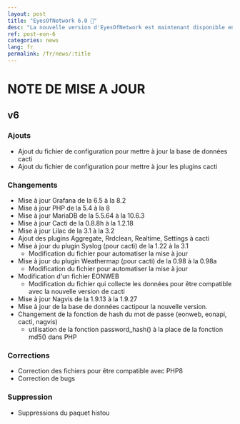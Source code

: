 ```yaml
---
layout: post
title: "EyesOfNetwork 6.0 🎉"
desc: "La nouvelle version d'EyesOfNetwork est maintenant disponible en téléchargement. Nous y retrouvons notamment le passage à PHP 8 ce qui implique la mise à jour des composants de notre application."
ref: post-eon-6
categories: news
lang: fr
permalink: /fr/news/:title
---
```


# NOTE DE MISE A JOUR

## v6

### Ajouts
* Ajout du fichier de configuration pour mettre à jour la base de données cacti
* Ajout du fichier de configuration pour mettre à jour les plugins cacti

### Changements
* Mise à jour Grafana de la 6.5 à la 8.2
* Mise à jour PHP de la 5.4 à la 8
* Mise à jour MariaDB de la 5.5.64 à la 10.6.3
* Mise à jour Cacti de la 0.8.8h à la 1.2.18
* Mise à jour Lilac de la 3.1 à la 3.2
*  Ajout des plugins Aggregate, Rrdclean, Realtime, Settings à cacti
  * Mise à jour du plugin Syslog (pour cacti) de la 1.22 à la 3.1
    * Modification du fichier pour automatiser la mise à jour
  * Mise à jour du plugin Weathermap (pour cacti) de la 0.98 à la 0.98a
    * Modification du fichier pour automatiser la mise à jour
* Modification d'un fichier EONWEB
  * Modification du fichier qui collecte les données pour être compatible avec la nouvelle version de cacti
* Mise à jour Nagvis de la 1.9.13 à la 1.9.27
* Mise à jour de la base de données cactipour la nouvelle version.
* Changement de la fonction de hash du mot de passe (eonweb, eonapi, cacti, nagvis)
  * utilisation de la fonction password_hash() à la place de la fonction md5() dans PHP
  
### Corrections
* Correction des fichiers pour être compatible avec PHP8 
* Correction de bugs

### Suppression
* Suppressions du paquet histou

